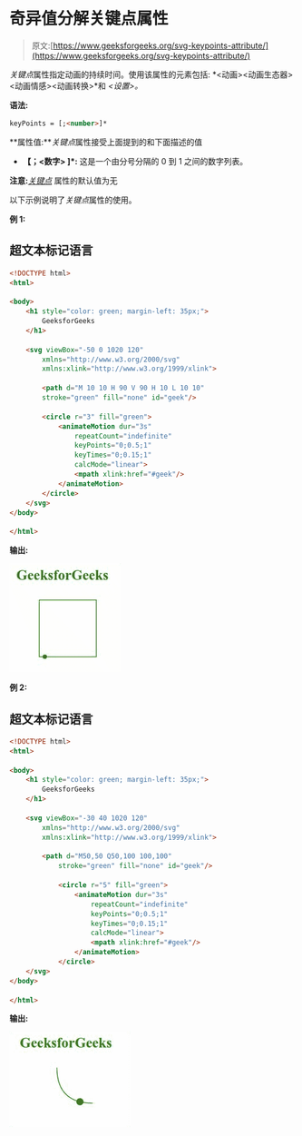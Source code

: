 # 奇异值分解关键点属性

> 原文:[https://www.geeksforgeeks.org/svg-keypoints-attribute/](https://www.geeksforgeeks.org/svg-keypoints-attribute/)

*关键点*属性指定动画的持续时间。使用该属性的元素包括: *<动画><动画生态器><动画情感><动画转换>*和 *<设置>。*

**语法:**

```html
keyPoints = [;<number>]*
```

**属性值:***关键点*属性接受上面提到的和下面描述的值

*   **【；<数字> ]*:** 这是一个由分号分隔的 0 到 1 之间的数字列表。

**注意:***<u>关键点</u>* 属性的默认值为无

以下示例说明了*关键点*属性的使用。

**例 1:**

## 超文本标记语言

```html
<!DOCTYPE html>
<html>

<body>
    <h1 style="color: green; margin-left: 35px;">
        GeeksforGeeks
    </h1>

    <svg viewBox="-50 0 1020 120" 
        xmlns="http://www.w3.org/2000/svg" 
        xmlns:xlink="http://www.w3.org/1999/xlink">

        <path d="M 10 10 H 90 V 90 H 10 L 10 10"
        stroke="green" fill="none" id="geek"/>

        <circle r="3" fill="green">
            <animateMotion dur="3s"
                repeatCount="indefinite"
                keyPoints="0;0.5;1"
                keyTimes="0;0.15;1"
                calcMode="linear">
                <mpath xlink:href="#geek"/>
            </animateMotion>
        </circle>
    </svg>
</body>

</html>
```

**输出:**

![](img/e9446a6df92b560d38e82bb312b88300.png)

**例 2:**

## 超文本标记语言

```html
<!DOCTYPE html>
<html>

<body>
    <h1 style="color: green; margin-left: 35px;">
        GeeksforGeeks
    </h1>

    <svg viewBox="-30 40 1020 120" 
        xmlns="http://www.w3.org/2000/svg" 
        xmlns:xlink="http://www.w3.org/1999/xlink">

        <path d="M50,50 Q50,100 100,100"
            stroke="green" fill="none" id="geek"/>

            <circle r="5" fill="green">
                <animateMotion dur="3s"
                    repeatCount="indefinite"
                    keyPoints="0;0.5;1"
                    keyTimes="0;0.15;1"
                    calcMode="linear">
                    <mpath xlink:href="#geek"/>
                </animateMotion>
            </circle>
    </svg>
</body>

</html>
```

**输出:**

![](img/fe6e69803c0be0e62c06fbc12dc67670.png)